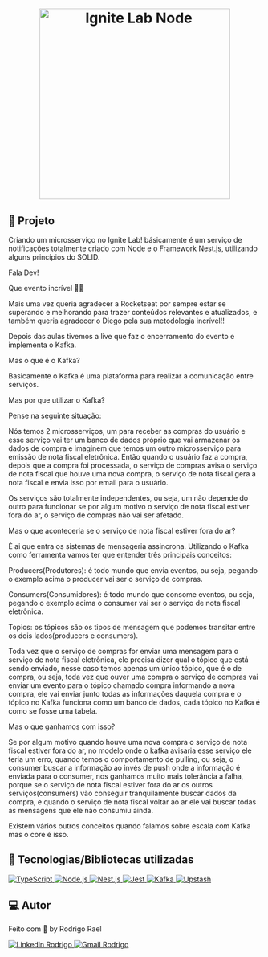 <h1 align="center">
  <img alt="Ignite Lab Node" title="#BolaoDaCopa" src="" width="380px" />
</h1>

## :page_with_curl: Projeto

Criando um microsserviço no Ignite Lab!
básicamente é um serviço de notificações totalmente criado com Node e o Framework Nest.js, utilizando alguns princípios do SOLID.

<LINKEDIN>
Fala Dev!

Que evento incrível 🚀🚀

Mais uma vez queria agradecer a Rocketseat por sempre estar se superando e melhorando para trazer conteúdos relevantes e atualizados, e também queria agradecer o Diego pela sua metodologia incrível!!

Depois das aulas tivemos a live que faz o encerramento do evento e implementa o Kafka.

Mas o que é o Kafka?

Basicamente o Kafka é uma plataforma para realizar a comunicação entre serviços.

Mas por que utilizar o Kafka?

Pense na seguinte situação:

Nós temos 2 microsserviços, um para receber as compras do usuário e esse serviço vai ter um banco de dados próprio que vai armazenar os dados de compra e imaginem que temos um outro microsserviço para emissão de nota fiscal eletrônica. Então quando o usuário faz a compra, depois que a compra foi processada, o serviço de compras avisa o serviço de nota fiscal que houve uma nova compra, o serviço de nota fiscal gera a nota fiscal e envia isso por email para o usuário.

Os serviços são totalmente independentes, ou seja, um não depende do outro para funcionar se por algum motivo o serviço de nota fiscal estiver fora do ar, o serviço de compras não vai ser afetado.

Mas o que aconteceria se o serviço de nota fiscal estiver fora do ar?

É ai que entra os sistemas de mensageria assincrona. Utilizando o Kafka como ferramenta vamos ter que entender três principais conceitos:

Producers(Produtores): é todo mundo que envia eventos, ou seja, pegando o exemplo acima o producer vai ser o serviço de compras.

Consumers(Consumidores): é todo mundo que consome eventos, ou seja, pegando o exemplo acima o consumer vai ser o serviço de nota fiscal eletrônica.

Topics: os tópicos são os tipos de mensagem que podemos transitar entre os dois lados(producers e consumers).

Toda vez que o serviço de compras for enviar uma mensagem para o serviço de nota fiscal eletrônica, ele precisa dizer qual o tópico que está sendo enviado, nesse caso temos apenas um único tópico, que é o de compra, ou seja, toda vez que ouver uma compra o serviço de compras vai enviar um evento para o tópico chamado compra informando a nova compra, ele vai enviar junto todas as informações daquela compra e o tópico no Kafka funciona como um banco de dados, cada tópico no Kafka é como se fosse uma tabela.

Mas o que ganhamos com isso?

Se por algum motivo quando houve uma nova compra o serviço de nota fiscal estiver fora do ar, no modelo onde o kafka avisaria esse serviço ele teria um erro, quando temos o comportamento de pulling, ou seja, o consumer buscar a informação ao invés de push onde a informação é enviada para o consumer, nos ganhamos muito mais tolerância a falha, porque se o serviço de nota fiscal estiver fora do ar os outros serviços(consumers) vão conseguir tranquilamente buscar dados da compra, e quando o serviço de nota fiscal voltar ao ar ele vai buscar todas as mensagens que ele não consumiu ainda.

Existem vários outros conceitos quando falamos sobre escala com Kafka mas o core é isso.
</LINKEDIN>

## 🚀 Tecnologias/Bibliotecas utilizadas

<a href="https://www.typescriptlang.org/" target="_blank"> <img src="https://img.shields.io/badge/-TypeScript-3178C6?style=flat-square&logo=TypeScript&logoColor=white" alt="TypeScript"> </a>
<a href="https://nodejs.dev/" target="_blank"> <img src="https://img.shields.io/badge/-Node.js-32CD32?style=flat-square&logo=Node.js&logoColor=white" alt="Node.js"> </a>
<a href="https://docs.nestjs.com/" target="_blank"> <img src="https://img.shields.io/badge/-Nest.js-ED2945?style=flat-square&logo=Nestjs&logoColor=white" alt="Nest.js"> </a>
<a href="https://jestjs.io/pt-BR/" target="_blank"> <img src="https://img.shields.io/badge/-Jest-FF7800?style=flat-square&logo=jest&logoColor=white" alt="Jest"> </a>
<a href="https://kafka.apache.org/" target="_blank"> <img src="https://img.shields.io/badge/Apache%20Kafka-000?style=flat-square&logo=apachekafka&logoColor=white" alt="Kafka"> </a>
<a href="https://upstash.com/" target="_blank"> <img src="https://img.shields.io/badge/-Upstash-00E9A3?style=flat-square&logo=upstash&logoColor=white" alt="Upstash"> </a>

## 💻 Autor

Feito com 💜 by Rodrigo Rael

<a href="https://www.linkedin.com/in/rodrigo-rael-a7a4b51a9/" target="_blank"> <img src="https://img.shields.io/badge/-RodrigoRael-blue?style=flat-square&logo=Linkedin&logoColor=white&link=https" alt="Linkedin Rodrigo"> </a>
<a href="https://img.shields.io/badge/-rodrigorael53@gmail.com-c14438?style=flat-square&logo=Gmail&logoColor=white&link=mailto:rodrigorael53@gmail.com" target="_blank"> <img src="https://img.shields.io/badge/-rodrigorael53@gmail.com-c14438?style=flat-square&logo=Gmail&logoColor=white&link=mailto:rodrigorael53@gmail.com" alt="Gmail Rodrigo"> </a>